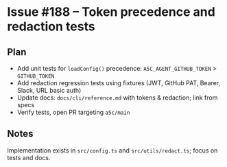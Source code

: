 # Issue #188 – Token precedence and redaction tests

## Plan
- Add unit tests for `loadConfig()` precedence: `A5C_AGENT_GITHUB_TOKEN` > `GITHUB_TOKEN`
- Add redaction regression tests using fixtures (JWT, GitHub PAT, Bearer, Slack, URL basic auth)
- Update docs: `docs/cli/reference.md` with tokens & redaction; link from specs
- Verify tests, open PR targeting `a5c/main`

## Notes
Implementation exists in `src/config.ts` and `src/utils/redact.ts`; focus on tests and docs.
